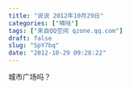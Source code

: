 ```yaml
---
title: "说说 2012年10月29日"
categories: ["嘀咕"]
tags: ["来自QQ空间 qzone.qq.com"]
draft: false
slug: "SpY7bq"
date: "2012-10-29 09:28:22"
---
```


城市广场吗？
